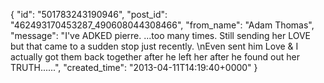  {
   "id": "501783243190946",
   "post_id": "462493170453287_490608044308466",
   "from_name": "Adam Thomas",
   "message": "I've ADKED pierre. ...too many times. Still sending her LOVE but that came to a sudden stop just recently.  \nEven sent him Love & I actually got them back together after he left her after he found out her TRUTH......",
   "created_time": "2013-04-11T14:19:40+0000"
 }
